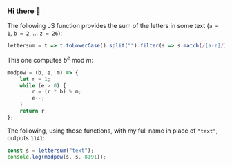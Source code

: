 ### Hi there 👋

The following JS function provides the sum of the letters in some text (`a = 1`, `b = 2`, ... `z = 26`):
```js
lettersum = t => t.toLowerCase().split("").filter(s => s.match(/[a-z]/)).map(l => l.codePointAt(0) - 96).reduce((a, b) => a + b);
```

This one computes <var>b</var><sup><var>e</var></sup> mod <var>m</var>:
```js
modpow = (b, e, m) => {
    let r = 1;
    while (e > 0) {
        r = (r * b) % m;
        e--;
    }
    return r;
};
```

The following, using those functions, with my full name in place of `"text"`, outputs `1141`:
```js
const s = lettersum("text");
console.log(modpow(s, s, 8191));
```

<!--
**vkcz/vkcz** is a ✨ _special_ ✨ repository because its `README.md` (this file) appears on your GitHub profile.

Here are some ideas to get you started:

- 🔭 I’m currently working on ...
- 🌱 I’m currently learning ...
- 👯 I’m looking to collaborate on ...
- 🤔 I’m looking for help with ...
- 💬 Ask me about ...
- 📫 How to reach me: ...
- 😄 Pronouns: ...
- ⚡ Fun fact: ...
-->
